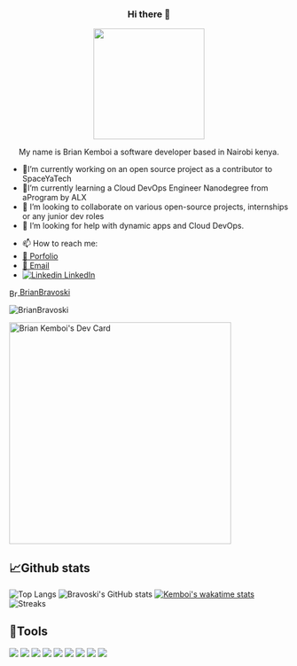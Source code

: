 
<div id="header" align="center">
<h3> Hi there 👋 </h3>
  <img src="https://media4.giphy.com/media/qgQUggAC3Pfv687qPC/giphy.gif?cid=ecf05e471iv7qb9utwnqg6b334a6uj76jzt6nxh6ulvrk4f5&rid=giphy.gif&ct=g" width="200"/>
  <p>My name is Brian Kemboi a software developer based in Nairobi kenya.</p>
</div>


<!--**BrianBravoski/BrianBravoski** is a ✨ _special_ ✨ repository because its `README.md` (this file) appears on your GitHub profile.-->

<!--Here are some ideas to get you started:-'-->

- 🔭I’m currently working on an open source project as a contributor to SpaceYaTech
- 🌱I’m currently learning a Cloud DevOps Engineer Nanodegree from aProgram by ALX
- 👯 I’m looking to collaborate on various open-source projects, internships or any junior dev roles
- 🤔 I’m looking for help with dynamic apps and  Cloud DevOps.

<!--💬 Ask me about ...-->
- 📫 How to reach me: 
- [💬 Porfolio](https://kemboidev.netlify.app)
- [📧 Email ](brianbravoski28@gmail.com)
- [![Linkedin](https://i.stack.imgur.com/gVE0j.png) LinkedIn](https://www.linkedin.com/in/brian-kemboi/)
<p align="left">
  <a href="https://twitter.com/Kemboi_Bravoski" target="_blank"><img align="center" src="https://raw.githubusercontent.com/rahuldkjain/github-profile-readme-generator/master/src/images/icons/Social/twitter.svg" alt="BrianBravoski" height="15" height="20"/> BrianBravoski</a></p>
<!--- 😄 Pronouns: ..
- ⚡ Fun fact: ... .-->
<p align="left"> <img src="https://komarev.com/ghpvc/?username=BrianBravoski&label=Profile%20views&color=0e75b6&style=flat" alt="BrianBravoski" /> </p>
<a href="https://app.daily.dev/kemboi"><img src="https://api.daily.dev/devcards/27368fdeab0c474e9aa18e108643b34d.png?r=yaw" width="400" alt="Brian Kemboi's Dev Card"/></a>

## 📈Github stats

![Top Langs](https://github-readme-stats.vercel.app/api/top-langs/?username=BrianBravoski&theme=tokyonight&langs_count=6)
![Bravoski's GitHub stats](https://github-readme-stats.vercel.app/api?username=BrianBravoski&include_all_commits=true&theme=tokyonight&line_height=45)
[![Kemboi's wakatime stats](https://github-readme-stats.vercel.app/api/wakatime?username=@kemboi&theme=tokyonight&line_height=45)](https://github.com/anuraghazra/github-readme-stats)
![Streaks](https://github-readme-streak-stats.herokuapp.com/?user=BrianBravoski&theme=tokyonight)



## 🔨Tools


![](https://img.shields.io/badge/OS-Linux-informational?style=flat&logo=linux&logoColor=white&color=2bbc8a)
![](https://img.shields.io/badge/Code-Python-informational?style=flat&logo=python&logoColor=white&color=2bbc8a)
![](https://img.shields.io/badge/Code-YAML-informational?style=flat&logo=yaml&logoColor=white&color=2bbc8a)
![](https://img.shields.io/badge/Code-JavaScript-informational?style=flat&logo=javascript&logoColor=white&color=2bbc8a)
![](https://img.shields.io/badge/Code-HTML-informational?style=flat&logo=html5&logoColor=white&color=2bbc8a)
![](https://img.shields.io/badge/Code-CSS-informational?style=flat&logo=css3&logoColor=white&color=2bbc8a)
![](https://img.shields.io/badge/Code-React-informational?style=flat&logo=react&logoColor=white&color=2bbc8a)
![](https://img.shields.io/badge/Code-Django-informational?style=flat&logo=django&logoColor=white&color=2bbc8a)
![](https://img.shields.io/badge/Code-Typescript-informational?style=flat&logo=typescript&logoColor=white&color=2bbc8a)
